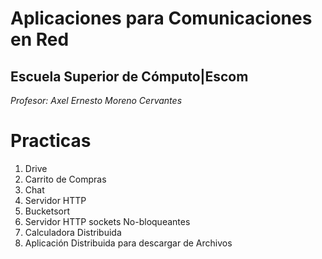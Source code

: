 # Aplicaciones para Comunicaciones en Red 
## Escuela Superior de Cómputo|Escom 
*Profesor: Axel Ernesto Moreno Cervantes*

# Practicas
1. Drive
2. Carrito de Compras
3. Chat
4. Servidor HTTP
5. Bucketsort
6. Servidor HTTP sockets No-bloqueantes
7. Calculadora Distribuida
8. Aplicación Distribuida para descargar de Archivos
